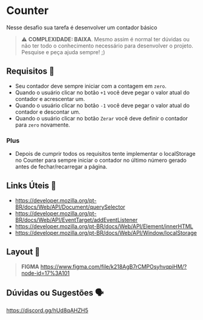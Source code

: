 # Counter

Nesse desafio sua tarefa é desenvolver um contador básico

> ⚠️ **COMPLEXIDADE: BAIXA**. Mesmo assim é normal ter dúvidas ou não ter todo o conhecimento necessário para desenvolver o projeto. Pesquise e peça ajuda sempre! ;)

## Requisitos 📌

- Seu contador deve sempre iniciar com a contagem em `zero`.
- Quando o usuário clicar no botão `+1` você deve pegar o valor atual do contador e acrescentar um.
- Quando o usuário clicar no botão `-1` você deve pegar o valor atual do contador e descontar um.
- Quando o usuário clicar no botão `Zerar` você deve definir o contador para `zero` novamente.

### Plus

- Depois de cumprir todos os requisitos tente implementar o localStorage no Counter para sempre iniciar o contador no último número gerado antes de fechar/recarregar a página.

## Links Úteis 🔗

- https://developer.mozilla.org/pt-BR/docs/Web/API/Document/querySelector
- https://developer.mozilla.org/pt-BR/docs/Web/API/EventTarget/addEventListener
- https://developer.mozilla.org/pt-BR/docs/Web/API/Element/innerHTML
- https://developer.mozilla.org/pt-BR/docs/Web/API/Window/localStorage

## Layout 🎨

> **FIGMA**
> https://www.figma.com/file/k218AgB7rCMPOsyhvqpiHM/?node-id=17%3A101

## Dúvidas ou Sugestões 🗣️

https://discord.gg/hUd8qAHZH5